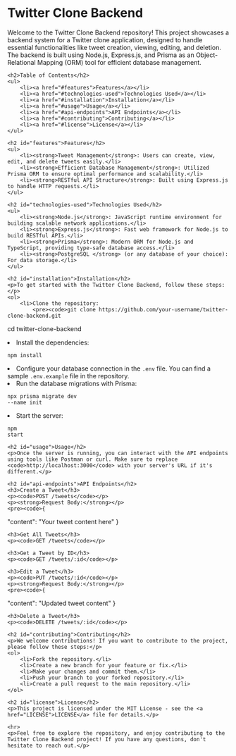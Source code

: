 <!DOCTYPE html>
<html lang="en">
<head>
    <meta charset="UTF-8">
    <meta name="viewport" content="width=device-width, initial-scale=1.0">
    <title>Twitter Clone Backend</title>
</head>
<body>
    <h1>Twitter Clone Backend</h1>
    <p>Welcome to the Twitter Clone Backend repository! This project showcases a backend system for a Twitter clone application, designed to handle essential functionalities like tweet creation, viewing, editing, and deletion. The backend is built using Node.js, Express.js, and Prisma as an Object-Relational Mapping (ORM) tool for efficient database management.</p>

    <h2>Table of Contents</h2>
    <ul>
        <li><a href="#features">Features</a></li>
        <li><a href="#technologies-used">Technologies Used</a></li>
        <li><a href="#installation">Installation</a></li>
        <li><a href="#usage">Usage</a></li>
        <li><a href="#api-endpoints">API Endpoints</a></li>
        <li><a href="#contributing">Contributing</a></li>
        <li><a href="#license">License</a></li>
    </ul>

    <h2 id="features">Features</h2>
    <ul>
        <li><strong>Tweet Management</strong>: Users can create, view, edit, and delete tweets easily.</li>
        <li><strong>Efficient Database Management</strong>: Utilized Prisma ORM to ensure optimal performance and scalability.</li>
        <li><strong>RESTful API Structure</strong>: Built using Express.js to handle HTTP requests.</li>
    </ul>

    <h2 id="technologies-used">Technologies Used</h2>
    <ul>
        <li><strong>Node.js</strong>: JavaScript runtime environment for building scalable network applications.</li>
        <li><strong>Express.js</strong>: Fast web framework for Node.js to build RESTful APIs.</li>
        <li><strong>Prisma</strong>: Modern ORM for Node.js and TypeScript, providing type-safe database access.</li>
        <li><strong>PostgreSQL </strong> (or any database of your choice): For data storage.</li>
    </ul>

    <h2 id="installation">Installation</h2>
    <p>To get started with the Twitter Clone Backend, follow these steps:</p>
    <ol>
        <li>Clone the repository:
            <pre><code>git clone https://github.com/your-username/twitter-clone-backend.git
cd twitter-clone-backend</code></pre>
        </li>
        <li>Install the dependencies:
            <pre><code>npm install</code></pre>
        </li>
        <li>Configure your database connection in the <code>.env</code> file. You can find a sample <code>.env.example</code> file in the repository.</li>
        <li>Run the database migrations with Prisma:
            <pre><code>npx prisma migrate dev --name init</code></pre>
        </li>
        <li>Start the server:
            <pre><code>npm start</code></pre>
        </li>
    </ol>

    <h2 id="usage">Usage</h2>
    <p>Once the server is running, you can interact with the API endpoints using tools like Postman or curl. Make sure to replace <code>http://localhost:3000</code> with your server's URL if it's different.</p>

    <h2 id="api-endpoints">API Endpoints</h2>
    <h3>Create a Tweet</h3>
    <p><code>POST /tweets</code></p>
    <p><strong>Request Body:</strong></p>
    <pre><code>{
  "content": "Your tweet content here"
}</code></pre>

    <h3>Get All Tweets</h3>
    <p><code>GET /tweets</code></p>

    <h3>Get a Tweet by ID</h3>
    <p><code>GET /tweets/:id</code></p>

    <h3>Edit a Tweet</h3>
    <p><code>PUT /tweets/:id</code></p>
    <p><strong>Request Body:</strong></p>
    <pre><code>{
  "content": "Updated tweet content"
}</code></pre>

    <h3>Delete a Tweet</h3>
    <p><code>DELETE /tweets/:id</code></p>

    <h2 id="contributing">Contributing</h2>
    <p>We welcome contributions! If you want to contribute to the project, please follow these steps:</p>
    <ol>
        <li>Fork the repository.</li>
        <li>Create a new branch for your feature or fix.</li>
        <li>Make your changes and commit them.</li>
        <li>Push your branch to your forked repository.</li>
        <li>Create a pull request to the main repository.</li>
    </ol>

    <h2 id="license">License</h2>
    <p>This project is licensed under the MIT License - see the <a href="LICENSE">LICENSE</a> file for details.</p>

    <hr>
    <p>Feel free to explore the repository, and enjoy contributing to the Twitter Clone Backend project! If you have any questions, don't hesitate to reach out.</p>
</body>
</html>
